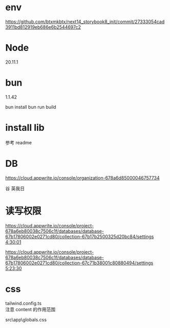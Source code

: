 # env

https://github.com/btxmkbtx/next14_storybook8_init/commit/27333054cad3911bd812919eb686e6b2544697c2

# Node

20.11.1

# bun

1.1.42

bun install
bun run build

# install lib

参考 readme

# DB

https://cloud.appwrite.io/console/organization-678a6d85000046757734

谷
英我日

# 读写权限

https://cloud.appwrite.io/console/project-678a6eb80038c7506c1f/databases/database-67b17806002e0271cd80/collection-67b17b2500325d20bc84/settings
[4:30:01](https://www.youtube.com/watch?v=Av9C7xlV0fA)

https://cloud.appwrite.io/console/project-678a6eb80038c7506c1f/databases/database-67b17806002e0271cd80/collection-67c71b38001c80880494/settings
[5:23:30](https://www.youtube.com/watch?v=Av9C7xlV0fA)

# css

tailwind.config.ts
<br/>注意 content 的作用范围

src\app\globals.css
